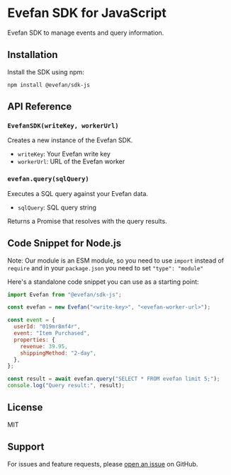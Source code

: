 # Evefan SDK for JavaScript

Evefan SDK to manage events and query information.

## Installation

Install the SDK using npm:

```
npm install @evefan/sdk-js
```

## API Reference

### `EvefanSDK(writeKey, workerUrl)`

Creates a new instance of the Evefan SDK.

- `writeKey`: Your Evefan write key
- `workerUrl`: URL of the Evefan worker

### `evefan.query(sqlQuery)`

Executes a SQL query against your Evefan data.

- `sqlQuery`: SQL query string

Returns a Promise that resolves with the query results.

## Code Snippet for Node.js

Note: Our module is an ESM module, so you need to use `import` instead of `require` and in your `package.json` you need to set `"type": "module"`

Here's a standalone code snippet you can use as a starting point:

```js
import Evefan from "@evefan/sdk-js";

const evefan = new Evefan("<write-key>", "<evefan-worker-url>");

const event = {
  userId: "019mr8mf4r",
  event: "Item Purchased",
  properties: {
    revenue: 39.95,
    shippingMethod: "2-day",
  },
};

const result = await evefan.query("SELECT * FROM evefan limit 5;");
console.log("Query result:", result);
```

## License

MIT

## Support

For issues and feature requests, please [open an issue](https://github.com/your-repo/sdk-js/issues) on GitHub.
